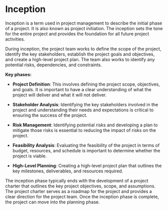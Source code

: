 # Inception

Inception is a term used in project management to describe the initial phase of a project. It is also known as project initiation. The inception sets the tone for the entire project and provides the foundation for all future project activities.

During inception, the project team works to define the scope of the project, identify the key stakeholders, establish the project goals and objectives, and create a high-level project plan. The team also works to identify any potential risks, dependencies, and constraints.

**Key phases:**

* **Project Definition**: This involves defining the project scope, objectives, and goals. It is important to have a clear understanding of what the project will deliver and what it will not deliver.

* **Stakeholder Analysis**: Identifying the key stakeholders involved in the project and understanding their needs and expectations is critical to ensuring the success of the project.

* **Risk Management**: Identifying potential risks and developing a plan to mitigate those risks is essential to reducing the impact of risks on the project.

* **Feasibility Analysis**: Evaluating the feasibility of the project in terms of budget, resources, and schedule is important to determine whether the project is viable.

* **High-Level Planning**: Creating a high-level project plan that outlines the key milestones, deliverables, and resources required.

The inception phase typically ends with the development of a project charter that outlines the key project objectives, scope, and assumptions. The project charter serves as a roadmap for the project and provides a clear direction for the project team. Once the inception phase is complete, the project can move into the planning phase.

